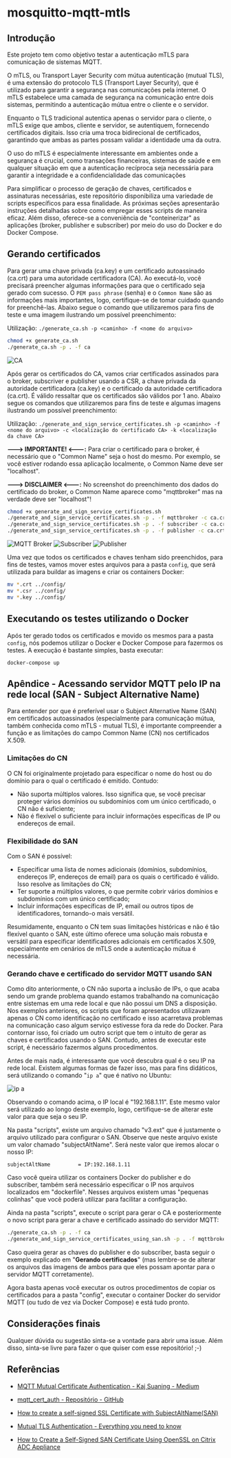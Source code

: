 # mosquitto-mqtt-mtls

## Introdução

Este projeto tem como objetivo testar a autenticação mTLS para comunicação de sistemas MQTT. 

O mTLS, ou Transport Layer Security com mútua autenticação (mutual TLS), é uma extensão do protocolo TLS (Transport Layer Security), que é utilizado para garantir a segurança nas comunicações pela internet. O mTLS estabelece uma camada de segurança na comunicação entre dois sistemas, permitindo a autenticação mútua entre o cliente e o servidor.

Enquanto o TLS tradicional autentica apenas o servidor para o cliente, o mTLS exige que ambos, cliente e servidor, se autentiquem, fornecendo certificados digitais. Isso cria uma troca bidirecional de certificados, garantindo que ambas as partes possam validar a identidade uma da outra.

O uso do mTLS é especialmente interessante em ambientes onde a segurança é crucial, como transações financeiras, sistemas de saúde e em qualquer situação em que a autenticação recíproca seja necessária para garantir a integridade e a confidencialidade das comunicações

Para simplificar o processo de geração de chaves, certificados e assinaturas necessárias, este repositório disponibiliza uma variedade de scripts específicos para essa finalidade. As próximas seções apresentarão instruções detalhadas sobre como empregar esses scripts de maneira eficaz. Além disso, oferece-se a conveniência de "conteinerizar" as aplicações (broker, publisher e subscriber) por meio do uso do Docker e do Docker Compose.

## Gerando certificados

Para gerar uma chave privada (ca.key) e um certificado autoassinado (ca.crt) para uma autoridade certificadora (CA). Ao executá-lo, você precisará preencher algumas informações para que o certificado seja gerado com sucesso. O `PEM pass phrase` (senha) e o `Common Name` são as informações mais importantes, logo, certifique-se de tomar cuidado quando for preenchê-las. Abaixo segue o comando que utilizaremos para fins de teste e uma imagem ilustrando um possível preenchimento:

Utilização: `./generate_ca.sh -p <caminho> -f <nome do arquivo>`

```bash
chmod +x generate_ca.sh
./generate_ca.sh -p . -f ca
```

![CA](assets/ca-example.png)

Após gerar os certificados do CA, vamos criar certificados assinados para o broker, subscriver e publisher usando a CSR, a chave privada da autoridade certificadora (ca.key) e o certificado da autoridade certificadora (ca.crt). É válido ressaltar que os certificados são válidos por 1 ano. Abaixo segue os comandos que utilizaremos para fins de teste e algumas imagens ilustrando um possível preenchimento:

Utilização: `./generate_and_sign_service_certificates.sh -p <caminho> -f <nome do arquivo> -c <localização do certificado CA> -k <localização da chave CA>`

**---> IMPORTANTE! <---:** Para criar o certificado para o broker, é necessário que o "Common Name" seja o host do mesmo. Por exemplo, se você estiver rodando essa aplicação localmente, o Common Name deve ser "localhost".

**---> DISCLAIMER <---:** No screenshot do preenchimento dos dados do certificado do broker, o Common Name aparece como "mqttbroker" mas na verdade deve ser "localhost"!

```bash
chmod +x generate_and_sign_service_certificates.sh 
./generate_and_sign_service_certificates.sh -p . -f mqttbroker -c ca.crt -k ca.key
./generate_and_sign_service_certificates.sh -p . -f subscriber -c ca.crt -k ca.key
./generate_and_sign_service_certificates.sh -p . -f publisher -c ca.crt -k ca.key
```

![MQTT Broker](assets/mqttbroker-example.png)
![Subscriber](assets/subscriber-example.png)
![Publisher](assets/publisher-example.png)

Uma vez que todos os certificados e chaves tenham sido preenchidos, para fins de testes, vamos mover estes arquivos para a pasta `config`, que será utilizada para buildar as imagens e criar os containers Docker:

```bash
mv *.crt ../config/
mv *.csr ../config/
mv *.key ../config/
```

## Executando os testes utilizando o Docker

Após ter gerado todos os certificados e movido os mesmos para a pasta `config`, nós podemos utilizar o Docker e Docker Compose para fazermos os testes. A execução é bastante simples, basta executar:

```
docker-compose up
```

## Apêndice - Acessando servidor MQTT pelo IP na rede local (SAN - Subject Alternative Name)

Para entender por que é preferível usar o Subject Alternative Name (SAN) em certificados autoassinados (especialmente para comunicação mútua, também conhecida como mTLS - mutual TLS), é importante compreender a função e as limitações do campo Common Name (CN) nos certificados X.509.

### Limitações do CN

O CN foi originalmente projetado para especificar o nome do host ou do domínio para o qual o certificado é emitido. Contudo:

* Não suporta múltiplos valores. Isso significa que, se você precisar proteger vários domínios ou subdomínios com um único certificado, o CN não é suficiente;
* Não é flexível o suficiente para incluir informações específicas de IP ou endereços de email.

### Flexibilidade do SAN

Com o SAN é possível:

* Especificar uma lista de nomes adicionais (domínios, subdomínios, endereços IP, endereços de email) para os quais o certificado é válido. Isso resolve as limitações do CN;
* Ter suporte a múltiplos valores, o que permite cobrir vários domínios e subdomínios com um único certificado;
* Incluir informações específicas de IP, email ou outros tipos de identificadores, tornando-o mais versátil.

Resumidamente, enquanto o CN tem suas limitações históricas e não é tão flexível quanto o SAN, este último oferece uma solução mais robusta e versátil para especificar identificadores adicionais em certificados X.509, especialmente em cenários de mTLS onde a autenticação mútua é necessária.

### Gerando chave e certificado do servidor MQTT usando SAN

Como dito anteriormente, o CN não suporta a inclusão de IPs, o que acaba sendo um grande problema quando estamos trabalhando na comunicação entre sistemas em uma rede local e que não possui um DNS a disposição. Nos exemplos anteriores, os scripts que foram apresentados utilizavam apenas o CN como identificação no certificado e isso acarretava problemas na comunicação caso algum serviço estivesse fora da rede do Docker. Para contornar isso, foi criado um outro script que tem o intuito de gerar as chaves e certificados usando o SAN. Contudo, antes de executar este script, é necessário fazermos alguns procedimentos.

Antes de mais nada, é interessante que você descubra qual é o seu IP na rede local. Existem algumas formas de fazer isso, mas para fins didáticos, será utilizando o comando "`ip a`" que é nativo no Ubuntu:

![ip a](assets/ip-a.jpg)

Observando o comando acima, o IP local é "192.168.1.11". Este mesmo valor será utilizado ao longo deste exemplo, logo, certifique-se de alterar este valor para que seja o seu IP.

Na pasta "scripts", existe um arquivo chamado "v3.ext" que é justamente o arquivo utilizado para configurar o SAN. Observe que neste arquivo existe um valor chamado "subjectAltName". Será neste valor que iremos alocar o nosso IP:

```
subjectAltName         = IP:192.168.1.11
```

Caso você queira utilizar os containers Docker do publisher e do subscriber, também será necessário especificar o IP nos arquivos localizados em "dockerfile". Nesses arquivos existem umas "pequenas colinhas" que você poderá utilizar para facilitar a configuração.

Ainda na pasta "scripts", execute o script para gerar o CA e posteriormente o novo script para gerar a chave e certificado assinado do servidor MQTT:

```bash
./generate_ca.sh -p . -f ca
./generate_and_sign_service_certificates_using_san.sh -p . -f mqttbroker -c ca.crt -k ca.key
```

Caso queira gerar as chaves do publisher e do subscriber, basta seguir o exemplo explicado em "**Gerando certificados**" (mas lembre-se de alterar os arquivos das imagens de ambos para que eles possam apontar para o servidor MQTT corretamente).

Agora basta apenas você executar os outros procedimentos de copiar os certificados para a pasta "config", executar o container Docker do servidor MQTT (ou tudo de vez via Docker Compose) e está tudo pronto.

## Considerações finais

Qualquer dúvida ou sugestão sinta-se a vontade para abrir uma issue. Além disso, sinta-se livre para fazer o que quiser com esse repositório! ;-)

## Referências

- [MQTT Mutual Certificate Authentication - Kaj Suaning - Medium](https://medium.com/@kajsuaning/mqtt-mutual-certificate-authentication-f51bc6e1a457)
- [mqtt_cert_auth - Repositório - GitHub](https://github.com/ksuaning-au/mqtt_cert_auth)

- [How to create a self-signed SSL Certificate with SubjectAltName(SAN)](https://gist.github.com/KeithYeh/bb07cadd23645a6a62509b1ec8986bbc)
- [Mutual TLS Authentication - Everything you need to know ](https://www.bastionxp.com/mutual-tls/)
- [How to Create a Self-Signed SAN Certificate Using OpenSSL on Citrix ADC Appliance](https://support.citrix.com/article/CTX135602/how-to-create-a-selfsigned-san-certificate-using-openssl-on-citrix-adc-appliance)